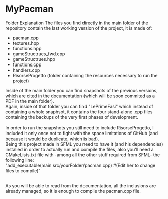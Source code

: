 # MyPacman
Folder Explanation
The files you find directly in the main folder of the repository contain the last working version of the project, it is made of:</br>
* pacman.cpp
* textures.hpp
* functions.hpp
* gameStructrues_fwd.cpp
* gameStructrues.hpp
* functions.cpp
* handlers.cpp
* RisorseProgetto (folder containing the resources necessary to run the project)

Inside of the main folder you can find snapshots of the previous versions, 
which are cited in the documentation (which will be soon commited as a PDF in the main folder).</br>
Again, inside of that folder you can find "LePrimeFasi" which instead of containing a whole snaphsot,
it contains the four stand-alone .cpp files containing the backups of the very first phases of development.</br>
</br>
In order to run the snapshots you still need to include RisorseProgetto, I included it only once not to fight with the space limitations of GitHub (and because it would be duplicate, which is bad). </br>
Being this project made in SFML you need to have it (and his dependencies) installed in order to actually run and compile the files, also you'll need a CMakeLists.txt file with -among all the other stuff required from SFML- the following line: </br>
"add_executable(main src/yourFolder/pacman.cpp) #(Edit her to change files to compile)" </br> </br>

As you will be able to read from the documentation, all the inclusions are already managed, so it is enough to compile the pacman.cpp file.


